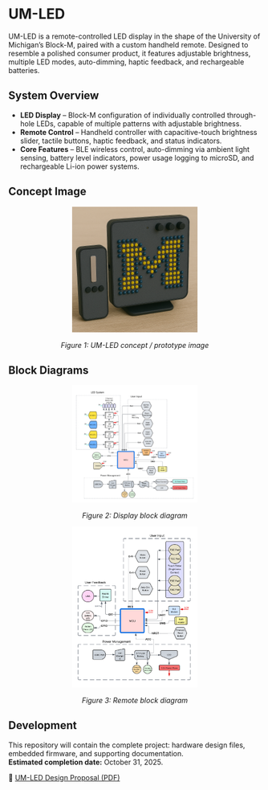 # UM-LED

UM-LED is a remote-controlled LED display in the shape of the University of Michigan’s Block-M, paired with a custom handheld remote. Designed to resemble a polished consumer product, it features adjustable brightness, multiple LED modes, auto-dimming, haptic feedback, and rechargeable batteries.

## System Overview

- **LED Display** – Block-M configuration of individually controlled through-hole LEDs, capable of multiple patterns with adjustable brightness.  
- **Remote Control** – Handheld controller with capacitive-touch brightness slider, tactile buttons, haptic feedback, and status indicators.  
- **Core Features** – BLE wireless control, auto-dimming via ambient light sensing, battery level indicators, power usage logging to microSD, and rechargeable Li-ion power systems.

## Concept Image

<p align="center">
  <img src="https://github.com/zachmilan/UM-LED/raw/main/images/final_proto_img.png" alt="UM-LED concept / prototype image" width="250"/>
</p>
<p align="center"><em>Figure 1: UM-LED concept / prototype image</em></p>

## Block Diagrams

<p align="center">
  <img src="https://github.com/zachmilan/UM-LED/raw/main/images/Display%20Block%20Diagram%20(2).png" alt="Display block diagram" width="250"/>
</p>
<p align="center"><em>Figure 2: Display block diagram</em></p>

<p align="center">
  <img src="https://github.com/zachmilan/UM-LED/raw/main/images/Remote%20Block%20Diagram%20(2).png" alt="Remote block diagram" width="250"/>
</p>
<p align="center"><em>Figure 3: Remote block diagram</em></p>

## Development

This repository will contain the complete project: hardware design files, embedded firmware, and supporting documentation.  
**Estimated completion date:** October 31, 2025.

📄 [UM-LED Design Proposal (PDF)](https://github.com/zachmilan/UM-LED/raw/main/UM-LED%20Design%20Proposal.pdf)
